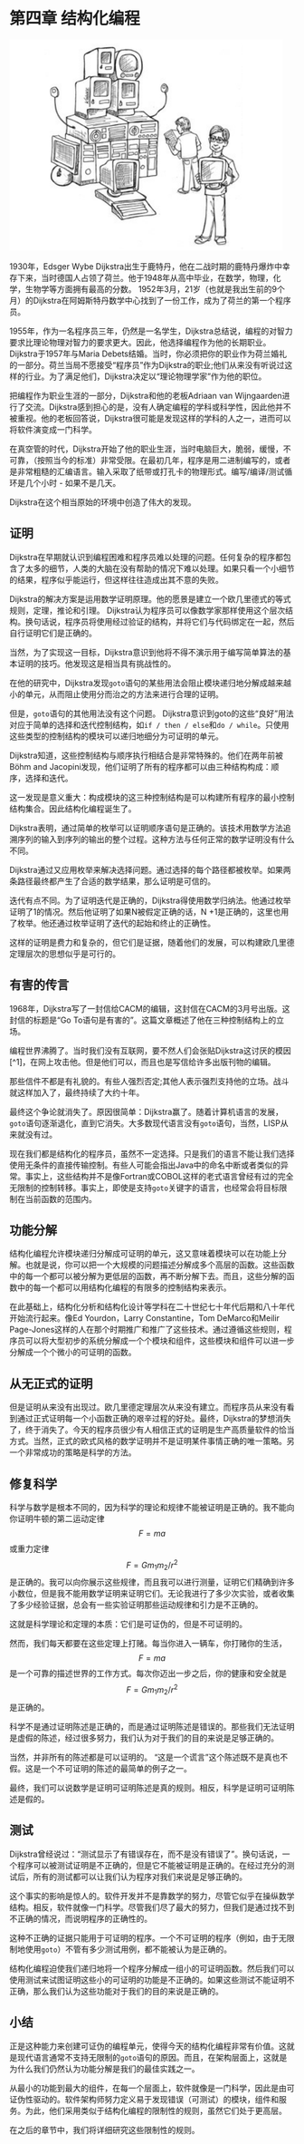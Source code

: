 # 第四章 结构化编程

![](/assets/4/c4.png)

1930年，Edsger Wybe Dijkstra出生于鹿特丹，他在二战时期的鹿特丹爆炸中幸存下来，当时德国人占领了荷兰。他于1948年从高中毕业，在数学，物理，化学，生物学等方面拥有最高的分数。 1952年3月，21岁（也就是我出生前的9个月）的Dijkstra在阿姆斯特丹数学中心找到了一份工作，成为了荷兰的第一个程序员。

1955年，作为一名程序员三年，仍然是一名学生，Dijkstra总结说，编程的对智力要求比理论物理对智力的要求更大。因此，他选择编程作为他的长期职业。Dijkstra于1957年与Maria Debets结婚。当时，你必须把你的职业作为荷兰婚礼的一部分。荷兰当局不愿接受“程序员”作为Dijkstra的职业;他们从来没有听说过这样的行业。为了满足他们，Dijkstra决定以“理论物理学家”作为他的职位。

把编程作为职业生涯的一部分，Dijkstra和他的老板Adriaan van Wijngaarden进行了交流。Dijkstra感到担心的是，没有人确定编程的学科或科学性，因此他并不被重视。他的老板回答说，Dijkstra很可能是发现这样的学科的人之一，进而可以将软件演变成一门科学。

在真空管的时代，Dijkstra开始了他的职业生涯，当时电脑巨大，脆弱，缓慢，不可靠，（按照当今的标准）非常受限。在最初几年，程序是用二进制编写的，或者是非常粗糙的汇编语言。输入采取了纸带或打孔卡的物理形式。编写/编译/测试循环是几个小时 - 如果不是几天。

Dijkstra在这个相当原始的环境中创造了伟大的发现。

## 证明

Dijkstra在早期就认识到编程困难和程序员难以处理的问题。任何复杂的程序都包含了太多的细节，人类的大脑在没有帮助的情况下难以处理。如果只看一个小细节的结果，程序似乎能运行，但这样往往造成出其不意的失败。

Dijkstra的解决方案是运用数学证明原理。他的愿景是建立一个欧几里德式的等式规则，定理，推论和引理。 Dijkstra认为程序员可以像数学家那样使用这个层次结构。换句话说，程序员将使用经过验证的结构，并将它们与代码绑定在一起，然后自行证明它们是正确的。

当然，为了实现这一目标，Dijkstra意识到他将不得不演示用于编写简单算法的基本证明的技巧。他发现这是相当具有挑战性的。

在他的研究中，Dijkstra发现`goto`语句的某些用法会阻止模块递归地分解成越来越小的单元，从而阻止使用分而治之的方法来进行合理的证明。

但是，`goto`语句的其他用法没有这个问题。 Dijkstra意识到goto的这些“良好”用法对应于简单的选择和迭代控制结构，如`if / then / else`和`do / while`。只使用这些类型的控制结构的模块可以递归地细分为可证明的单元。

Dijkstra知道，这些控制结构与顺序执行相结合是非常特殊的。他们在两年前被Böhm and Jacopini发现，他们证明了所有的程序都可以由三种结构构成：顺序，选择和迭代。

这一发现是意义重大：构成模块的这三种控制结构是可以构建所有程序的最小控制结构集合。因此结构化编程诞生了。

Dijkstra表明，通过简单的枚举可以证明顺序语句是正确的。该技术用数学方法追溯序列的输入到序列的输出的整个过程。这种方法与任何正常的数学证明没有什么不同。

Dijkstra通过又应用枚举来解决选择问题。通过选择的每个路径都被枚举。如果两条路径最终都产生了合适的数学结果，那么证明是可信的。

迭代有点不同。为了证明迭代是正确的，Dijkstra得使用数学归纳法。他通过枚举证明了1的情况。然后他证明了如果N被假定正确的话，N +1是正确的，这里也用了枚举。他还通过枚举证明了迭代的起始和终止的正确性。

这样的证明是费力和复杂的，但它们是证据，随着他们的发展，可以构建欧几里德定理层次的思想似乎是可行的。

## 有害的传言

1968年，Dijkstra写了一封信给CACM的编辑，这封信在CACM的3月号出版。这封信的标题是“Go To语句是有害的”。这篇文章概述了他在三种控制结构上的立场。

编程世界沸腾了。当时我们没有互联网，要不然人们会张贴Dijkstra这讨厌的模因[^1]，在网上攻击他。但是他们可以，而且也是写信给许多出版刊物的编辑。

那些信件不都是有礼貌的。有些人强烈否定;其他人表示强烈支持他的立场。战斗就这样加入了，最终持续了大约十年。

最终这个争论就消失了。原因很简单：Dijkstra赢了。随着计算机语言的发展，`goto`语句逐渐退化，直到它消失。大多数现代语言没有`goto`语句，当然，LISP从来就没有过。

现在我们都是结构化的程序员，虽然不一定选择。只是我们的语言不能让我们选择使用无条件的直接传输控制。有些人可能会指出Java中的命名中断或者类似的异常。事实上，这些结构并不是像Fortran或COBOL这样的老式语言曾经有过的完全无限制的控制转移。事实上，即使是支持`goto`关键字的语言，也经常会将目标限制在当前函数的范围内。

## 功能分解

结构化编程允许模块递归分解成可证明的单元，这又意味着模块可以在功能上分解。也就是说，你可以把一个大规模的问题描述分解成多个高层的函数。这些函数中的每一个都可以被分解为更低层的函数，再不断分解下去。而且，这些分解的函数中的每一个都可以用结构化编程的有限多的控制结构来表示。

在此基础上，结构化分析和结构化设计等学科在二十世纪七十年代后期和八十年代开始流行起来。像Ed Yourdon，Larry Constantine，Tom DeMarco和Meilir Page-Jones这样的人在那个时期推广和推广了这些技术。通过遵循这些规则，程序员可以将大型初步的系统分解成一个个模块和组件，这些模块和组件可以进一步分解成一个个微小的可证明的函数。

## 从无正式的证明

但是证明从来没有出现过。欧几里德定理层次从来没有建立。而程序员从来没有看到通过正式证明每一个小函数正确的艰辛过程的好处。最终，Dijkstra的梦想消失了，终于消失了。今天的程序员很少有人相信正式的证明是生产高质量软件的恰当方式。当然，正式的欧式风格的数学证明并不是证明某件事情正确的唯一策略。另一个非常成功的策略是科学的方法。

## 修复科学

科学与数学是根本不同的，因为科学的理论和规律不能被证明是正确的。我不能向你证明牛顿的第二运动定律$$F=ma$$或重力定律$$F=Gm_1m_2/r^2$$是正确的。我可以向你展示这些规律，而且我可以进行测量，证明它们精确到许多小数位，但是我不能用数学证明来证明它们。无论我进行了多少次实验，或者收集了多少经验证据，总会有一些实验证明那些运动规律和引力是不正确的。

这就是科学理论和定理的本质：它们是可证伪的，但是不可证明的。

然而，我们每天都要在这些定理上打赌。每当你进入一辆车，你打赌你的生活，$$F=ma$$是一个可靠的描述世界的工作方式。每次你迈出一步之后，你的健康和安全就是$$F=Gm_1m_2/r^2$$是正确的。

科学不是通过证明陈述是正确的，而是通过证明陈述是错误的。那些我们无法证明是虚假的陈述，经过很多努力，我们认为对于我们的目的来说是足够正确的。

当然，并非所有的陈述都是可以证明的。 “这是一个谎言”这个陈述既不是真也不假。这是一个不可证明的陈述的最简单的例子之一。

最终，我们可以说数学是证明可证明陈述是真的规则。相反，科学是证明可证明陈述是假的。

## 测试

Dijkstra曾经说过：“测试显示了有错误存在，而不是没有错误了”。换句话说，一个程序可以被测试证明是不正确的，但是它不能被证明是正确的。在经过充分的测试后，所有的测试都可以让我们认为程序对我们来说是足够正确的。

这个事实的影响是惊人的。软件开发并不是靠数学的努力，尽管它似乎在操纵数学结构。相反，软件就像一门科学。尽管我们尽了最大的努力，但我们是通过找不到不正确的情况，而说明程序的正确性的。

这种不正确的证据只能用于可证明的程序。一个不可证明的程序（例如，由于无限制地使用`goto`）不管有多少测试用例，都不能被认为是正确的。

结构化编程迫使我们递归地将一个程序分解成一组小的可证明函数。然后我们可以使用测试来试图证明这些小的可证明的功能是不正确的。如果这些测试不能证明不正确，那么我们认为这些功能对于我们的目的来说是正确的。

## 小结

正是这种能力来创建可证伪的编程单元，使得今天的结构化编程非常有价值。这就是现代语言通常不支持无限制的`goto`语句的原因。而且，在架构层面上，这就是为什么我们仍然认为功能分解是我们的最佳实践之一。

从最小的功能到最大的组件，在每一个层面上，软件就像是一门科学，因此是由可证伪性驱动的。软件架构师努力定义易于发现错误（可测试）的模块，组件和服务。为此，他们采用类似于结构化编程的限制性的规则，虽然它们处于更高层。

在之后的章节中，我们将详细研究这些限制性的规则。

